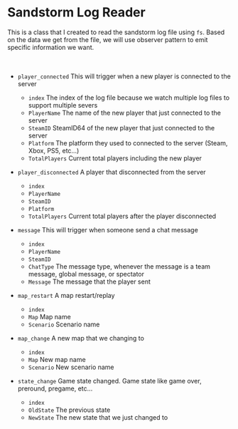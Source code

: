 # Sandstorm Log Reader

This is a class that I created to read the sandstorm log file using `fs`. Based on the data we get from the file, we will use observer pattern to emit specific information we want.<br><br><br>


- `player_connected` This will trigger when a new player is connected to the server
	- `index` The index of the log file because we watch multiple log files to support multiple severs
	- `PlayerName` The name of the new player that just connected to the server
	- `SteamID` SteamID64 of the new player that just connected to the server
	- `Platform` The platform they used to connected to the server (Steam, Xbox, PS5, etc...)
	- `TotalPlayers` Current total players including the new player

- `player_disconnected` A player that disconnected from the server
	- `index`
	- `PlayerName`
	- `SteamID`
	- `Platform`
	- `TotalPlayers` Current total players after the player disconnected
	
- `message` This will trigger when someone send a chat message
	- `index`
	- `PlayerName`
	- `SteamID`
	- `ChatType` The message type, whenever the message is a team message, global message, or spectator
	- `Message` The message that the player sent
	
- `map_restart` A map restart/replay
	- `index`
	- `Map` Map name
	- `Scenario` Scenario name
	
- `map_change` A new map that we changing to
	- `index`
	- `Map` New map name
	- `Scenario` New scenario name
	
- `state_change` Game state changed. Game state like game over, preround, pregame, etc...
	- `index`
	- `OldState` The previous state
	- `NewState` The new state that we just changed to